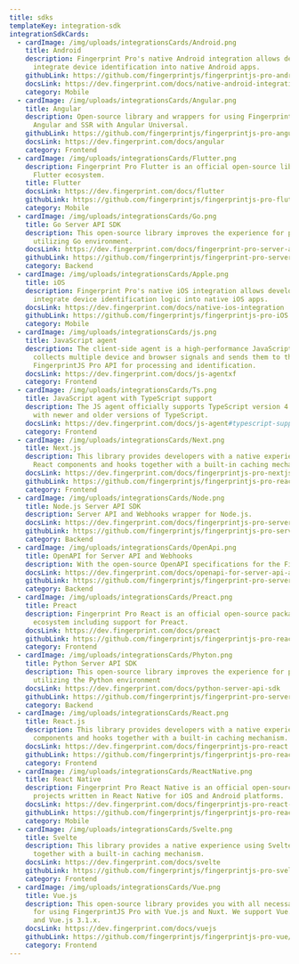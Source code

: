 ```yaml
---
title: sdks
templateKey: integration-sdk
integrationSdkCards:
  - cardImage: /img/uploads/integrationsCards/Android.png
    title: Android
    description: Fingerprint Pro's native Android integration allows developers to
      integrate device identification into native Android apps.
    githubLink: https://github.com/fingerprintjs/fingerprintjs-pro-android-demo
    docsLink: https://dev.fingerprint.com/docs/native-android-integration
    category: Mobile
  - cardImage: /img/uploads/integrationsCards/Angular.png
    title: Angular
    description: Open-source library and wrappers for using FingerprintJS Pro with
      Angular and SSR with Angular Universal.
    githubLink: https://github.com/fingerprintjs/fingerprintjs-pro-angular
    docsLink: https://dev.fingerprint.com/docs/angular
    category: Frontend
  - cardImage: /img/uploads/integrationsCards/Flutter.png
    description: Fingerprint Pro Flutter is an official open-source library for the
      Flutter ecosystem.
    title: Flutter
    docsLink: https://dev.fingerprint.com/docs/flutter
    githubLink: https://github.com/fingerprintjs/fingerprintjs-pro-flutter
    category: Mobile
  - cardImage: /img/uploads/integrationsCards/Go.png
    title: Go Server API SDK
    description: This open-source library improves the experience for projects
      utilizing Go environment.
    docsLink: https://dev.fingerprint.com/docs/fingerprint-pro-server-api-go-sdk
    githubLink: https://github.com/fingerprintjs/fingerprint-pro-server-api-go-sdk
    category: Backend
  - cardImage: /img/uploads/integrationsCards/Apple.png
    title: iOS
    description: Fingerprint Pro's native iOS integration allows developers to
      integrate device identification logic into native iOS apps.
    docsLink: https://dev.fingerprint.com/docs/native-ios-integration
    githubLink: https://github.com/fingerprintjs/fingerprintjs-pro-iOS
    category: Mobile
  - cardImage: /img/uploads/integrationsCards/js.png
    title: JavaScript agent
    description: The client-side agent is a high-performance JavaScript agent that
      collects multiple device and browser signals and sends them to the
      FingerprintJS Pro API for processing and identification.
    docsLink: https://dev.fingerprint.com/docs/js-agentxf
    category: Frontend
  - cardImage: /img/uploads/integrationsCards/Ts.png
    title: JavaScript agent with TypeScript support
    description: The JS agent officially supports TypeScript version 4.0, but may work
      with newer and older versions of TypeScript.
    docsLink: https://dev.fingerprint.com/docs/js-agent#typescript-support
    category: Frontend
  - cardImage: /img/uploads/integrationsCards/Next.png
    title: Next.js
    description: This library provides developers with a native experience using
      React components and hooks together with a built-in caching mechanism
    docsLink: https://dev.fingerprint.com/docs/fingerprintjs-pro-nextjs
    githubLink: https://github.com/fingerprintjs/fingerprintjs-pro-react
    category: Frontend
  - cardImage: /img/uploads/integrationsCards/Node.png
    title: Node.js Server API SDK
    description: Server API and Webhooks wrapper for Node.js.
    docsLink: https://dev.fingerprint.com/docs/fingerprintjs-pro-server-api-nodejs-sdk
    githubLink: https://github.com/fingerprintjs/fingerprintjs-pro-server-api-node-sdk
    category: Backend
  - cardImage: /img/uploads/integrationsCards/OpenApi.png
    title: OpenAPI for Server API and Webhooks
    description: With the open-source OpenAPI specifications for the Fingerprint Pro server and Webhooks API, one can easily develop integrations.
    docsLink: https://dev.fingerprint.com/docs/openapi-for-server-api-and-webhooks
    githubLink: https://github.com/fingerprintjs/fingerprint-pro-server-api-openapi
    category: Backend
  - cardImage: /img/uploads/integrationsCards/Preact.png
    title: Preact
    description: Fingerprint Pro React is an official open-source package for the React
      ecosystem including support for Preact.
    docsLink: https://dev.fingerprint.com/docs/preact
    githubLink: https://github.com/fingerprintjs/fingerprintjs-pro-react
    category: Frontend
  - cardImage: /img/uploads/integrationsCards/Phyton.png
    title: Python Server API SDK
    description: This open-source library improves the experience for projects
      utilizing the Python environment
    docsLink: https://dev.fingerprint.com/docs/python-server-api-sdk
    githubLink: https://github.com/fingerprintjs/fingerprint-pro-server-api-python-sdk
    category: Backend
  - cardImage: /img/uploads/integrationsCards/React.png
    title: React.js
    description: This library provides developers with a native experience using React
      components and hooks together with a built-in caching mechanism.
    docsLink: https://dev.fingerprint.com/docs/fingerprintjs-pro-react
    githubLink: https://github.com/fingerprintjs/fingerprintjs-pro-react
    category: Frontend
  - cardImage: /img/uploads/integrationsCards/ReactNative.png
    title: React Native
    description: Fingerprint Pro React Native is an official open-source library for
      projects written in React Native for iOS and Android platforms.
    docsLink: https://dev.fingerprint.com/docs/fingerprintjs-pro-react-native
    githubLink: https://github.com/fingerprintjs/fingerprintjs-pro-react-native
    category: Mobile
  - cardImage: /img/uploads/integrationsCards/Svelte.png
    title: Svelte
    description: This library provides a native experience using Svelte components
      together with a built-in caching mechanism.
    docsLink: https://dev.fingerprint.com/docs/svelte
    githubLink: https://github.com/fingerprintjs/fingerprintjs-pro-svelte
    category: Frontend
  - cardImage: /img/uploads/integrationsCards/Vue.png
    title: Vue.js
    description: This open-source library provides you with all necessary wrappers
      for using FingerprintJS Pro with Vue.js and Nuxt. We support Vue.js 2.6.x
      and Vue.js 3.1.x.
    docsLink: https://dev.fingerprint.com/docs/vuejs
    githubLink: https://github.com/fingerprintjs/fingerprintjs-pro-vue/tree/main/packages
    category: Frontend
---
```

